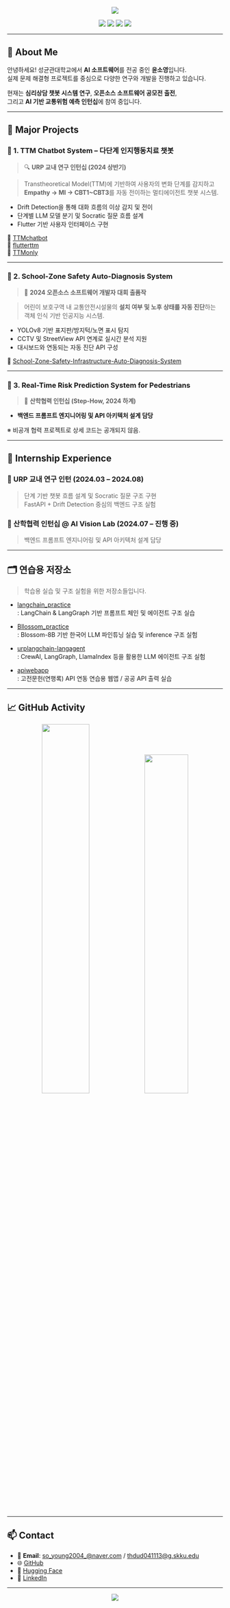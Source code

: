 <p align="center">
  <img src="https://capsule-render.vercel.app/api?type=waving&color=8A2BE2&height=230&section=header&text=Welcome%20to%20SoYoung's%20Space%20🚀&fontAlign=50&fontSize=40&animation=fadeIn" />
</p>

<p align="center">
  <img src="https://img.shields.io/badge/Sungkyunkwan%20University-006400?style=for-the-badge&logo=academia&logoColor=white" />
  <img src="https://img.shields.io/badge/AI%20Engineer-HuggingFace-6A5ACD?style=for-the-badge&logo=python&logoColor=white" />
  <img src="https://img.shields.io/badge/Web%20Dev-FastAPI%20×%20Flutter-00c2ff?style=for-the-badge&logo=fastapi&logoColor=white" />
  <img src="https://img.shields.io/badge/UI%2FUX%20Design-Figma-f24e1e?style=for-the-badge&logo=figma&logoColor=white" />
</p>

---

## 🧠 About Me

안녕하세요! 성균관대학교에서 **AI 소프트웨어**를 전공 중인 **윤소영**입니다.  
실제 문제 해결형 프로젝트를 중심으로 다양한 연구와 개발을 진행하고 있습니다.

현재는 **심리상담 챗봇 시스템 연구**, **오픈소스 소프트웨어 공모전 출전**,  
그리고 **AI 기반 교통위험 예측 인턴십**에 참여 중입니다.

---

## 🚀 Major Projects

### 📌 1. TTM Chatbot System – 다단계 인지행동치료 챗봇  
> 🔍 **URP 교내 연구 인턴십 (2024 상반기)**

> Transtheoretical Model(TTM)에 기반하여 사용자의 변화 단계를 감지하고  
> **Empathy → MI → CBT1~CBT3**를 자동 전이하는 멀티에이전트 챗봇 시스템.

- Drift Detection을 통해 대화 흐름의 이상 감지 및 전이
- 단계별 LLM 모델 분기 및 Socratic 질문 흐름 설계
- Flutter 기반 사용자 인터페이스 구현

🔗 [TTMchatbot](https://github.com/yunsoyoung2004/TTMchatbot)  
🔗 [flutterttm](https://github.com/yunsoyoung2004/flutterttm)  
🔗 [TTMonly](https://github.com/yunsoyoung2004/TTMonly)

---

### 📌 2. School-Zone Safety Auto-Diagnosis System  
> 🏅 **2024 오픈소스 소프트웨어 개발자 대회 출품작**

> 어린이 보호구역 내 교통안전시설물의 **설치 여부 및 노후 상태를 자동 진단**하는  
> 객체 인식 기반 인공지능 시스템.

- YOLOv8 기반 표지판/방지턱/노면 표시 탐지
- CCTV 및 StreetView API 연계로 실시간 분석 지원
- 대시보드와 연동되는 자동 진단 API 구성

🔗 [School-Zone-Safety-Infrastructure-Auto-Diagnosis-System](https://github.com/yunsoyoung2004/School-Zone-Safety-Infrastructure-Auto-Diagnosis-System)

---

### 📌 3. Real-Time Risk Prediction System for Pedestrians  
> 🤝 **산학협력 인턴십 (Step-How, 2024 하계)**

- **백엔드 프롬프트 엔지니어링 및 API 아키텍처 설계 담당**

※ 비공개 협력 프로젝트로 상세 코드는 공개되지 않음.

---

## 💼 Internship Experience

### 🔹 URP 교내 연구 인턴 (2024.03 – 2024.08)  
> 단계 기반 챗봇 흐름 설계 및 Socratic 질문 구조 구현  
> FastAPI + Drift Detection 중심의 백엔드 구조 실험

### 🔹 산학협력 인턴십 @ AI Vision Lab (2024.07 – 진행 중)  
> 백엔드 프롬프트 엔지니어링 및 API 아키텍처 설계 담당

---

## 🗂️ 연습용 저장소

> 학습용 실습 및 구조 실험을 위한 저장소들입니다.

- [langchain_practice](https://github.com/yunsoyoung2004/langchain_practice)  
  : LangChain & LangGraph 기반 프롬프트 체인 및 에이전트 구조 실습

- [Bllossom_practice](https://github.com/yunsoyoung2004/Bllossom_practice)  
  : Blossom-8B 기반 한국어 LLM 파인튜닝 실습 및 inference 구조 실험

- [urplangchain-langagent](https://github.com/yunsoyoung2004/urplangchain-langagent)  
  : CrewAI, LangGraph, LlamaIndex 등을 활용한 LLM 에이전트 구조 실험

- [apiwebapp](https://github.com/yunsoyoung2004/apiwebapp)  
  : 고전문헌(연행록) API 연동 연습용 웹앱 / 공공 API 출력 실습

---

## 📈 GitHub Activity

<p align="center">
  <img src="https://github-readme-stats.vercel.app/api?username=yunsoyoung2004&show_icons=true&theme=radical" width="47%" />
  <img src="https://github-readme-stats.vercel.app/api/top-langs/?username=yunsoyoung2004&layout=compact&theme=radical" width="45%" />
</p>

---

## 📫 Contact

- 📩 **Email**: so_young2004_@naver.com / thdud041113@g.skku.edu  
- 🌐 [GitHub](https://github.com/yunsoyoung2004)  
- 🤗 [Hugging Face](https://huggingface.co/youngbongbong)  
- 💼 [LinkedIn](https://www.linkedin.com/in/ysobong504496283)

---

<p align="center">
  <img src="https://capsule-render.vercel.app/api?type=waving&color=8A2BE2&height=200&section=footer" />
</p>
